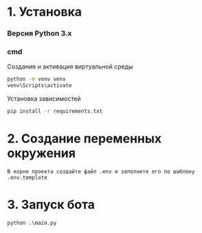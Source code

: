 # 1. Установка

### Версия Python 3.x

### cmd
Создание и активация виртуальной среды
```cmd
python -m venv venv
venv\Scripts\activate
```
Установка зависимостей
```cmd
pip install -r requirements.txt
```

# 2. Создание переменных окружения
```
В корне проекта создайте файл .env и заполните его по шаблону .env.template
```

# 3. Запуск бота
```cmd
python .\main.py
```